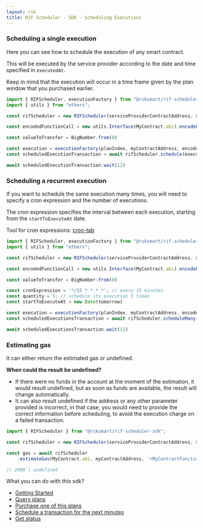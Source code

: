 ```yaml
---
layout: rsk
title: RIF Scheduler - SDK - Scheduling Executions
---
```


### Scheduling a single execution

Here you can see how to schedule the execution of any smart contract.

This will be executed by the service provider according to the date and time specified in `executedAt`.

Keep in mind that the execution will occur in a time frame given by the plan window that you purchased earlier.

```javascript
import { RIFScheduler, executionFactory } from "@rsksmart/rif-scheduler-sdk";
import { utils } from "ethers";

const rifScheduler = new RIFScheduler(serviceProviderContractAddress, signer);

const encodedFunctionCall = new utils.Interface(MyContract.abi).encodeFunctionData('<MyContractFunction>', [arrayOfMyContractFunctionParameters])

const valueToTransfer = BigNumber.from(0)

const execution = executionFactory(planIndex, myContractAddress, encodedMethodCall, executeAt, valueToTransfer, yourAccountAddress)
const scheduledExecutionTransaction = await rifScheduler.schedule(execution)

await scheduledExecutionTransaction.wait(12)
```

### Scheduling a recurrent execution

If you want to schedule the same execution many times, you will need to specify a cron expression and the number of executions.

The cron expression specifies the interval between each execution, starting from the `startToExecuteAt` date.

Tool for cron expressions: [cron-tab](https://crontab.guru/)

```javascript
import { RIFScheduler, executionFactory } from "@rsksmart/rif-scheduler-sdk";
import { utils } from "ethers";

const rifScheduler = new RIFScheduler(serviceProviderContractAddress, signer);

const encodedFunctionCall = new utils.Interface(MyContract.abi).encodeFunctionData('<MyContractFunction>', [arrayOfMyContractFunctionParameters])

const valueToTransfer = BigNumber.from(0)

const cronExpression = '*/15 * * * *'; // every 15 minutes
const quantity = 5; // schedule its execution 5 times
const startToExecuteAt = new Date(tomorrow)

const execution = executionFactory(planIndex, myContractAddress, encodedMethodCall, gas, startToExecuteAt, valueToTransfer, yourAccountAddress)
const scheduledExecutionsTransaction = await rifScheduler.scheduleMany(execution, cronExpression, quantity)

await scheduledExecutionsTransaction.wait(12)
```

### Estimating gas

It can either return the estimated gas or undefined.

**When could the result be undefined?**

* If there were no funds in the account at the moment of the estimation, it would result undefined, but as soon as funds are available, the result will change automatically.
* It can also result undefined if the address or any other parameter provided is incorrect, in that case, you would need to provide the correct information before scheduling, to avoid the execution charge on a failed transaction.


```javascript
import { RIFScheduler } from "@rsksmart/rif-scheduler-sdk";

const rifScheduler = new RIFScheduler(serviceProviderContractAddress, signer);

const gas = await rifScheduler
    .estimateGas(MyContract.abi, myContractAddress, '<MyContractFunction>', [arrayOfMyContractFunctionParameters])

// 2000 | undefined
```

What you can do with this sdk?

- [Getting Started](../)
- [Query plans](../query-plans)
- [Purchase one of this plans](../purchasing-plan)
- [Schedule a transaction for the next minutes](../scheduling)
- [Get status](../states)
